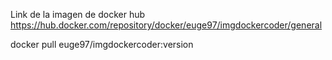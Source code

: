 Link de la imagen de docker hub
https://hub.docker.com/repository/docker/euge97/imgdockercoder/general

docker pull euge97/imgdockercoder:version
